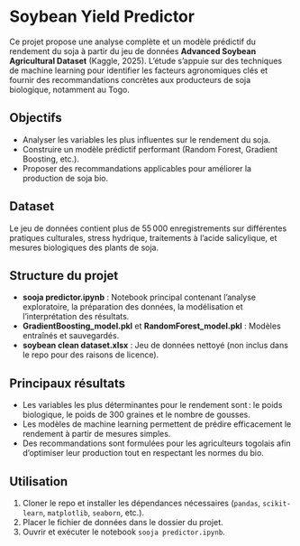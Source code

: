 # Soybean Yield Predictor

Ce projet propose une analyse complète et un modèle prédictif du rendement du soja à partir du jeu de données **Advanced Soybean Agricultural Dataset** (Kaggle, 2025). L’étude s’appuie sur des techniques de machine learning pour identifier les facteurs agronomiques clés et fournir des recommandations concrètes aux producteurs de soja biologique, notamment au Togo.

## Objectifs

- Analyser les variables les plus influentes sur le rendement du soja.
- Construire un modèle prédictif performant (Random Forest, Gradient Boosting, etc.).
- Proposer des recommandations applicables pour améliorer la production de soja bio.

## Dataset

Le jeu de données contient plus de 55 000 enregistrements sur différentes pratiques culturales, stress hydrique, traitements à l’acide salicylique, et mesures biologiques des plants de soja.

## Structure du projet

- **sooja predictor.ipynb** : Notebook principal contenant l’analyse exploratoire, la préparation des données, la modélisation et l’interprétation des résultats.
- **GradientBoosting_model.pkl** et **RandomForest_model.pkl** : Modèles entraînés et sauvegardés.
- **soybean clean dataset.xlsx** : Jeu de données nettoyé (non inclus dans le repo pour des raisons de licence).

## Principaux résultats

- Les variables les plus déterminantes pour le rendement sont : le poids biologique, le poids de 300 graines et le nombre de gousses.
- Les modèles de machine learning permettent de prédire efficacement le rendement à partir de mesures simples.
- Des recommandations sont formulées pour les agriculteurs togolais afin d’optimiser leur production tout en respectant les normes du bio.

## Utilisation

1. Cloner le repo et installer les dépendances nécessaires (`pandas`, `scikit-learn`, `matplotlib`, `seaborn`, etc.).
2. Placer le fichier de données dans le dossier du projet.
3. Ouvrir et exécuter le notebook `sooja predictor.ipynb`.

